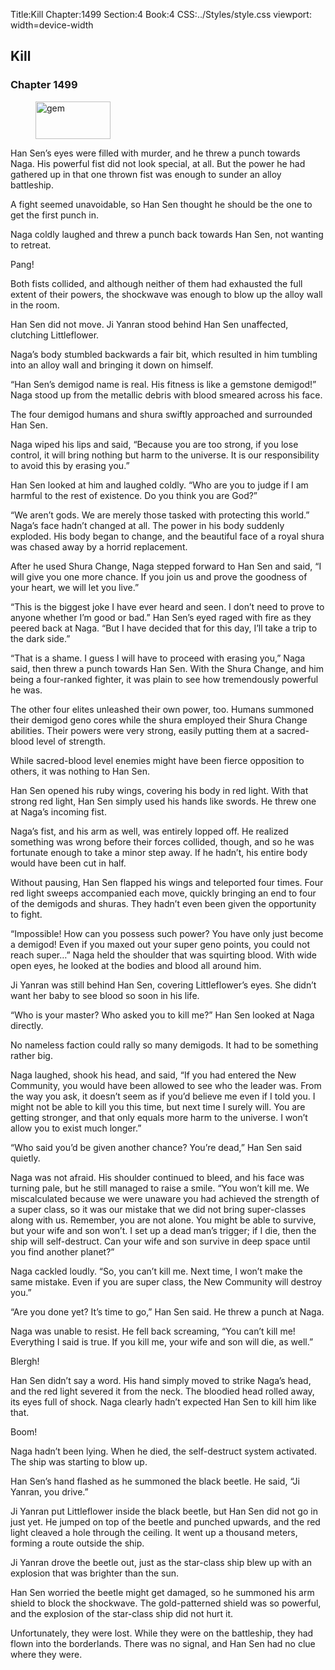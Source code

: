 Title:Kill 
Chapter:1499 
Section:4 
Book:4 
CSS:../Styles/style.css 
viewport: width=device-width
  
## Kill
### Chapter 1499
  
<figure>
	<img src="../Images/gem.gif" alt="gem" id="gem" width="120" height="60" />
</figure>
  

  
Han Sen’s eyes were filled with murder, and he threw a punch towards Naga. His powerful fist did not look special, at all. But the power he had gathered up in that one thrown fist was enough to sunder an alloy battleship.

A fight seemed unavoidable, so Han Sen thought he should be the one to get the first punch in.

Naga coldly laughed and threw a punch back towards Han Sen, not wanting to retreat.

Pang!

Both fists collided, and although neither of them had exhausted the full extent of their powers, the shockwave was enough to blow up the alloy wall in the room.

Han Sen did not move. Ji Yanran stood behind Han Sen unaffected, clutching Littleflower.

Naga’s body stumbled backwards a fair bit, which resulted in him tumbling into an alloy wall and bringing it down on himself.

“Han Sen’s demigod name is real. His fitness is like a gemstone demigod!” Naga stood up from the metallic debris with blood smeared across his face.

The four demigod humans and shura swiftly approached and surrounded Han Sen.

Naga wiped his lips and said, “Because you are too strong, if you lose control, it will bring nothing but harm to the universe. It is our responsibility to avoid this by erasing you.”

Han Sen looked at him and laughed coldly. “Who are you to judge if I am harmful to the rest of existence. Do you think you are God?”

“We aren’t gods. We are merely those tasked with protecting this world.” Naga’s face hadn’t changed at all. The power in his body suddenly exploded. His body began to change, and the beautiful face of a royal shura was chased away by a horrid replacement.

After he used Shura Change, Naga stepped forward to Han Sen and said, “I will give you one more chance. If you join us and prove the goodness of your heart, we will let you live.”

“This is the biggest joke I have ever heard and seen. I don’t need to prove to anyone whether I’m good or bad.” Han Sen’s eyed raged with fire as they peered back at Naga. “But I have decided that for this day, I’ll take a trip to the dark side.”

“That is a shame. I guess I will have to proceed with erasing you,” Naga said, then threw a punch towards Han Sen. With the Shura Change, and him being a four-ranked fighter, it was plain to see how tremendously powerful he was.

The other four elites unleashed their own power, too. Humans summoned their demigod geno cores while the shura employed their Shura Change abilities. Their powers were very strong, easily putting them at a sacred-blood level of strength.

While sacred-blood level enemies might have been fierce opposition to others, it was nothing to Han Sen.

Han Sen opened his ruby wings, covering his body in red light. With that strong red light, Han Sen simply used his hands like swords. He threw one at Naga’s incoming fist.

Naga’s fist, and his arm as well, was entirely lopped off. He realized something was wrong before their forces collided, though, and so he was fortunate enough to take a minor step away. If he hadn’t, his entire body would have been cut in half.

Without pausing, Han Sen flapped his wings and teleported four times. Four red light sweeps accompanied each move, quickly bringing an end to four of the demigods and shuras. They hadn’t even been given the opportunity to fight.

“Impossible! How can you possess such power? You have only just become a demigod! Even if you maxed out your super geno points, you could not reach super…” Naga held the shoulder that was squirting blood. With wide open eyes, he looked at the bodies and blood all around him.

Ji Yanran was still behind Han Sen, covering Littleflower’s eyes. She didn’t want her baby to see blood so soon in his life.

“Who is your master? Who asked you to kill me?” Han Sen looked at Naga directly.

No nameless faction could rally so many demigods. It had to be something rather big.

Naga laughed, shook his head, and said, “If you had entered the New Community, you would have been allowed to see who the leader was. From the way you ask, it doesn’t seem as if you’d believe me even if I told you. I might not be able to kill you this time, but next time I surely will. You are getting stronger, and that only equals more harm to the universe. I won’t allow you to exist much longer.”

“Who said you’d be given another chance? You’re dead,” Han Sen said quietly.

Naga was not afraid. His shoulder continued to bleed, and his face was turning pale, but he still managed to raise a smile. “You won’t kill me. We miscalculated because we were unaware you had achieved the strength of a super class, so it was our mistake that we did not bring super-classes along with us. Remember, you are not alone. You might be able to survive, but your wife and son won’t. I set up a dead man’s trigger; if I die, then the ship will self-destruct. Can your wife and son survive in deep space until you find another planet?”

Naga cackled loudly. “So, you can’t kill me. Next time, I won’t make the same mistake. Even if you are super class, the New Community will destroy you.”

“Are you done yet? It’s time to go,” Han Sen said. He threw a punch at Naga.

Naga was unable to resist. He fell back screaming, “You can’t kill me! Everything I said is true. If you kill me, your wife and son will die, as well.”

Blergh!

Han Sen didn’t say a word. His hand simply moved to strike Naga’s head, and the red light severed it from the neck. The bloodied head rolled away, its eyes full of shock. Naga clearly hadn’t expected Han Sen to kill him like that.

Boom!

Naga hadn’t been lying. When he died, the self-destruct system activated. The ship was starting to blow up.

Han Sen’s hand flashed as he summoned the black beetle. He said, “Ji Yanran, you drive.”

Ji Yanran put Littleflower inside the black beetle, but Han Sen did not go in just yet. He jumped on top of the beetle and punched upwards, and the red light cleaved a hole through the ceiling. It went up a thousand meters, forming a route outside the ship.

Ji Yanran drove the beetle out, just as the star-class ship blew up with an explosion that was brighter than the sun.

Han Sen worried the beetle might get damaged, so he summoned his arm shield to block the shockwave. The gold-patterned shield was so powerful, and the explosion of the star-class ship did not hurt it.

Unfortunately, they were lost. While they were on the battleship, they had flown into the borderlands. There was no signal, and Han Sen had no clue where they were.